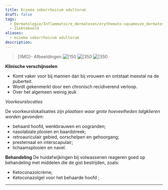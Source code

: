 ```yaml
---
title: Eczema seborrhoicum adultorum
draft: false
tags:
  - Dermatologie/Inflammatoire_dermatosen/erythemato-squameuze_dermatosen
  - Ziektebeeld
aliases:
  - eczema seborrhoicum adultorum
description: 
---
```



> [!IMG]- Afbeeldingen
> ![|150](https://i.imgur.com/XWJbYo2.png)
> ![|350](https://i.imgur.com/KQyohmg.png)
![|350](https://i.imgur.com/1b0Z4uH.png)


**Klinische verschijnselen**

- Komt vaker voor bij mannen dan bij vrouwen en ontstaat meestal na de puberteit.
- Wordt gekenmerkt door een chronisch recidiverend verloop.
- Over het algemeen weinig jeuk

*Voorkeurslocaties*

De voorkeurslokalisaties zijn *plaatsen waar grote hoeveelheden talgklieren worden gevonden*:

- behaard hoofd, wenkbrauwen en oogranden;
- nasolabiale plooien en baardstreek;
- retroauriculair gebied, oorschelpen en gehoorgang;
- presternaal en interscapulair;
- lichaamsplooien en navel.

**Behandeling**
De huidafwijkingen bij volwassenen reageren goed op behandeling met middelen die de gist bestrijden, zoals:
- Ketoconazolcrème;
- Ketoconazolgel voor het behaarde hoofd ;

---